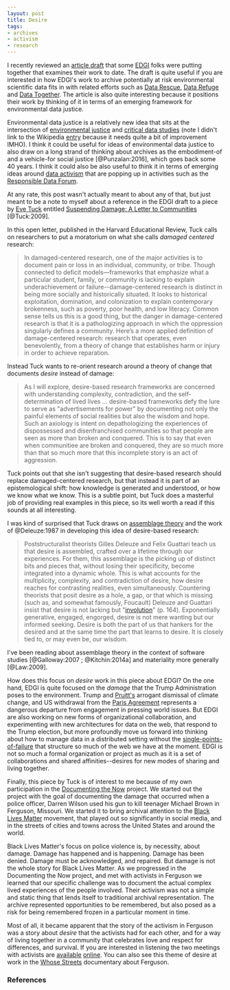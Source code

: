 ```yaml
---
layout: post
title: Desire
tags:
- archives
- activism
- research
---
```



I recently reviewed an [article draft] that some [EDGI] folks were putting
together that examines their work to date. The draft is quite useful if you are
interested in how EDGI's work to archive potentially at risk environmental
scientific data fits in with related efforts such as [Data Rescue], [Data
Refuge] and [Data Together]. The article is also quite interesting because it
positions their work by thinking of it in terms of an emerging framework for
environmental data justice.

Environmental data justice is a relatively new idea that sits at the
intersection of [environmental justice] and [critical data studies] (note I
didn't link to the Wikipedia [entry] because it needs quite a bit of improvement
IMHO). I think it could be useful for ideas of environmental data justice to
also draw on a long strand of thinking about archives as the embodiment-of and a
vehicle-for social justice [@Punzalan:2016], which goes back some 40 years. I
think it could also be also useful to think it in terms of emerging ideas around
[data activism] that are popping up in activities such as the [Responsible Data
Forum].

At any rate, this post wasn't actually meant to about any of that, but just
meant to be a note to myself about a reference in the EDGI draft to a piece by
[Eve Tuck] entitled [Suspending Damage: A Letter to Communities] [@Tuck:2009].

In this open letter, published in the Harvard Educational Review, Tuck calls on
researchers to put a moratorium on what she calls *damaged centered* research:

> In damaged-centered research, one of the major activities is to document 
> pain or loss in an individual, community, or tribe. Though connected to 
> deficit models—frameworks that emphasize what a particular student, family, 
> or community is lacking to explain underachievement or 
> failure--damage-centered research is distinct in being more socially and 
> historically situated. It looks to historical exploitation, domination, 
> and colonization to explain contemporary brokenness, such as poverty, 
> poor health, and low literacy. Common sense tells us this is a good thing, 
> but the danger in damage-centered research is that it is a pathologizing 
> approach in which the oppression singularly defines a community. Here’s 
> a more applied definition of damage-centered research: research that 
> operates, even benevolently, from a theory of change that establishes harm 
> or injury in order to achieve reparation. 

Instead Tuck wants to re-orient research around a theory of change that
documents *desire* instead of damage:

> As I will explore, desire-based research frameworks are concerned with 
> understanding complexity, contradiction, and the self-determination of 
> lived lives ... desire-based frameworks defy the lure to serve as 
> "advertisements for power" by documenting not only the painful elements 
> of social realities but also the wisdom and hope. Such an axiology is 
> intent on depathologizing the experiences of dispossessed and 
> disenfranchised communities so that people are seen as more than broken 
> and conquered. This is to say that even when communitiee are broken 
> and conquered, they are so much more than that so much more that 
> this incomplete story is an act of aggression. 

Tuck points out that she isn't suggesting that desire-based research should
replace damaged-centered research, but that instead it is part of an
epistemological shift: how knowledge is generated and understood, or how we know
what we know. This is a subtle point, but Tuck does a masterful job of providing
real examples in this piece, so its well worth a read if this sounds at all
interesting.

I was kind of surprised that Tuck draws on [assemblage theory] and the work of
@Deleuze:1987 in developing this idea of desire-based research:

> Poststructuralist theorists Gilles Deleuze and Felix Guattari teach 
> us that desire is assembled, crafted over a lifetime through our 
> experiences. For them, this assemblage is the picking up of distinct bits 
> and pieces that, without losing their specificity, become integrated into 
> a dynamic whole. This is what accounts for the multiplicity, complexity, 
> and contradiction of desire, how desire reaches for contrasting realities, 
> even simultaneously. Countering theorists that posit desire as a hole, a 
> gap, or that which is missing (such as, and somewhat famously, Foucault) 
> Deleuze and Guattari insist that desire is not lacking but "[involution]" 
> (p. 164). Exponentially generative, engaged, engorged, desire is not mere 
> wanting but our informed seeking. Desire is both the part of us that 
> hankers for the desired and at the same time the part that learns to desire. 
> It is closely tied to, or may even be, our wisdom.

I've been reading about assemblage theory in the context of software studies
[@Galloway:2007 ; @Kitchin:2014a] and materiality more generally [@Law:2009].

How does this focus on *desire* work in this piece about EDGI? On the one hand,
EDGI is quite focused on the *damage* that the Trump Administration poses to the
environment.  Trump and [Pruitt's] arrogant dismissal of climate change, and US
withdrawal from the [Paris Agreement] represents a dangerous departure from
engagement in pressing world issues. But EDGI are also working on new forms of
organizational collaboration, and experimenting with new architectures for data
on the web, that respond to the Trump election, but more profoundly move us
forward into thinking about how to manage data in a distributed setting without
the [single-points-of-failure] that structure so much of the web we have at the
moment. EDGI is not so much a formal organization or project as much as it is a
set of collaborations and shared affinities--desires for new modes of sharing
and living together.

Finally, this piece by Tuck is of interest to me because of my own participation
in the [Documenting the Now] project. We started out the project with the goal
of documenting the damage that occurred when a police officer, Darren Wilson
used his gun to kill teenager Michael Brown in Ferguson, Missouri. We started it
to bring archival attention to the [Black Lives Matter] movement, that played
out so significantly in social media, and in the streets of cities and towns
across the United States and around the world.

Black Lives Matter's focus on police violence is, by necessity, about damage.
Damage has happened and is happening. Damage has been denied. Damage must be
acknowledged, and repaired. But damage is not the whole story for Black Lives
Matter. As we progressed in the Documenting the Now project, and met with
activists in Ferguson we learned that our specific challenge was to document the
actual complex lived experiences of the people involved. Their activism was not
a simple and static thing that lends itself to traditional archival
representation. The archive represented opportunities to be remembered, but also
posed as a risk for being remembered frozen in a particular moment in time.

Most of all, it became apparent that the story of the activism in Ferguson was a
story about *desire* that the activists had for each other, and for a way of
living together in a community that celebrates love and respect for differences,
and survival. If you are interested in listening the two meetings with activists
are [available] [online]. You can also see this theme of desire at work in the
[Whose Streets] documentary about Ferguson.

### References

[available]: https://www.youtube.com/watch?v=aspqxYklqQk
[online]: https://www.youtube.com/watch?v=ykgvgW21iP4
[Documenting the Now]: http://www.docnow.io
[Suspending Damage: A Letter to Communities]: https://static1.squarespace.com/static/557744ffe4b013bae3b7af63/t/557f2fe2e4b043c28125cc27/1434398690240/Tuck_Suspending+Damage_HER.pdf
[Eve Tuck]: http://www.evetuck.com/
[article draft]: https://docs.google.com/document/d/1Zd-kvqDqHTmSrjdgLR5XCE2RGraB9ZtxDbnhe5BEMIc/edit#heading=h.h4mz1mz08xb7
[critical data studies]: https://en.wikipedia.org/wiki/Critical_data_studies
[Data Rescue]: http://www.ppehlab.org/datarescue-events
[Data Refuge]: http://www.ppehlab.org/datarefuge
[Data Together]: https://datatogether.org/
[EDGI]: https://envirodatagov.org/
[environmental justice]: https://en.wikipedia.org/wiki/Environmental_justice
[critical data studies]: http://www.tandfonline.com/doi/abs/10.1080/1369118X.2012.678878
[entry]: https://en.wikipedia.org/wiki/Critical_data_studies
[data activism]: https://en.wikipedia.org/wiki/Data_activism
[Responsible Data Forum]: https://responsibledata.io/about/
[involution]: https://www.merriam-webster.com/dictionary/involution
[Pruitt's]: https://en.wikipedia.org/wiki/Scott_Pruitt#Environmental_views
[Paris Agreement]: https://en.wikipedia.org/wiki/Paris_Agreement
[Whose Streets]: http://www.whosestreetsfilm.com/
[Black Lives Matter]: https://en.wikipedia.org/wiki/Black_Lives_Matter
[assemblage theory]: https://en.wikipedia.org/wiki/Assemblage_theory
[single-points-of-failure]: https://en.wikipedia.org/wiki/Single_point_of_failure
